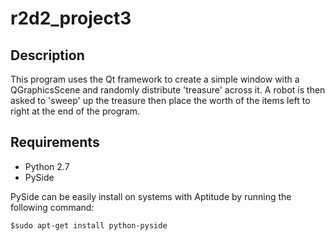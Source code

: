 # r2d2_project3

## Description

This program uses the Qt framework to create a simple window with a QGraphicsScene and randomly distribute 'treasure' across it. A robot is then asked to 'sweep' up the treasure then place the worth of the items left to right at the end of the program.

## Requirements

* Python 2.7
* PySide

PySide can be easily install on systems with Aptitude by running the following command:

```$sudo apt-get install python-pyside```
